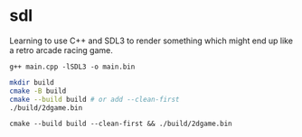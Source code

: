 # sdl

Learning to use C++ and SDL3 to render something which might end up like a retro arcade racing game.

`g++ main.cpp -lSDL3 -o main.bin`

```bash
mkdir build
cmake -B build
cmake --build build # or add --clean-first
./build/2dgame.bin
```

`cmake --build build --clean-first && ./build/2dgame.bin`
